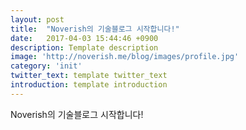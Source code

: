 ```yaml
---
layout: post
title:  "Noverish의 기술블로그 시작합니다!"
date:   2017-04-03 15:44:46 +0900
description: Template description
image: 'http://noverish.me/blog/images/profile.jpg'
category: 'init'
twitter_text: template twitter_text
introduction: template introduction
---
```


Noverish의 기술블로그 시작합니다!
